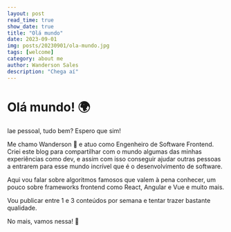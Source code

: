 ```yaml
---
layout: post
read_time: true
show_date: true
title: "Olá mundo"
date: 2023-09-01
img: posts/20230901/ola-mundo.jpg
tags: [welcome]
category: about me
author: Wanderson Sales
description: "Chega aí"
---
```


# Olá mundo! 🌍️

Iae pessoal, tudo bem? Espero que sim!

Me chamo Wanderson 🤙 e atuo como Engenheiro de Software Frontend. Criei este blog para compartilhar com o mundo algumas das minhas experiências como dev, e assim com isso conseguir ajudar outras pessoas a entrarem para esse mundo incrível que é o desenvolvimento de software.

Aqui vou falar sobre algoritmos famosos que valem à pena conhecer, um pouco sobre frameworks frontend como React, Angular e Vue e muito mais.

Vou publicar entre 1 e 3 conteúdos por semana e tentar trazer bastante qualidade.

No mais, vamos nessa! 🚀
